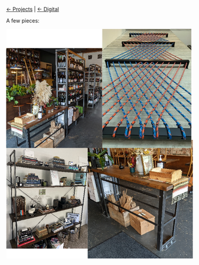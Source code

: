 [<- Projects](/projects.md)  |   [<- Digital](/digital.md)

A few pieces:

![all together now](/projects/all_together_now.png) 
